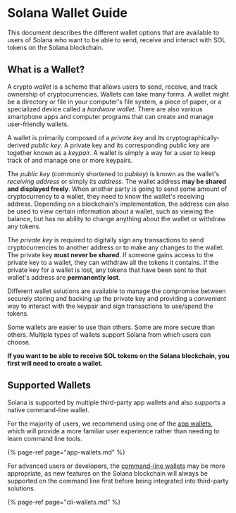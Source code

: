 # Solana Wallet Guide
This document describes the different wallet options that are available to users
of Solana who want to be able to send, receive and interact with
SOL tokens on the Solana blockchain.

## What is a Wallet?
A crypto *wallet* is a scheme that allows users to send, receive,
and track ownership of cryptocurrencies.  Wallets can take many forms.
A wallet might be a directory or file in your computer's file system,
a piece of paper, or a specialized device called a *hardware wallet*.
There are also various smartphone apps and computer programs
that can create and manage user-friendly wallets.

A wallet is primarily composed of a *private key* and its
cryptographically-derived *public key*.  A private key and its corresponding
public key are together known as a *keypair*.
A wallet is simply a way for a user to keep track of and manage
one or more keypairs.

The *public key* (commonly shortened to *pubkey*) is known as the wallet's
*receiving address* or simply its *address*.  The wallet address **may be shared
and displayed freely**.  When another party is going to send some amount of
cryptocurrency to a wallet, they need to know the wallet's receiving address.
Depending on a blockchain's implementation, the address can also be used to view
certain information about a wallet, such as viewing the balance,
but has no ability to change anything about the wallet or withdraw any tokens.

The *private key* is required to digitally sign any transactions to send
cryptocurrencies to another address or to make any changes to the wallet.
The private key **must never be shared**.  If someone gains access to the
private key to a wallet, they can withdraw all the tokens it contains.
If the private key for a wallet is lost, any tokens that have been sent
to that wallet's address are **permanently lost**.

Different wallet solutions are available to manage the compromise between
securely storing and backing up the private key and providing a convenient way
to interact with the keypair and sign transactions to use/spend the tokens.

Some wallets are easier to use than others.  Some are more secure than others.
Multiple types of wallets support Solana from which users can choose.

**If you want to be able to receive SOL tokens on the Solana blockchain,
you first will need to create a wallet.**

## Supported Wallets
Solana is supported by multiple third-party app wallets and also supports a
native command-line wallet.

For the majority of users, we recommend using one of the
[app wallets](app-wallets.md), which will provide a more familiar user
experience rather than needing to learn command line tools.

{% page-ref page="app-wallets.md" %}

For advanced users or developers, the [command-line wallets](cli-wallets.md)
may be more appropriate, as new features on the Solana blockchain will always be
supported on the command line first before being integrated into third-party
solutions.

{% page-ref page="cli-wallets.md" %}